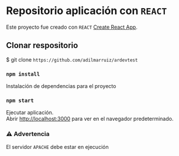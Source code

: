 # Repositorio aplicación con `REACT`

Este proyecto fue creado con `REACT` [Create React App](https://github.com/facebook/create-react-app).

## Clonar respositorio

$ git clone `https://github.com/adilmarruiz/ardevtest`

### `npm install`

Instalación de dependencias para el proyecto

### `npm start`

Ejecutar aplicación.\
Abrir [http://localhost:3000](http://localhost:3000) para ver en el navegador predeterminado.

### :warning: Advertencia

El servidor `APACHE` debe estar en ejecución
